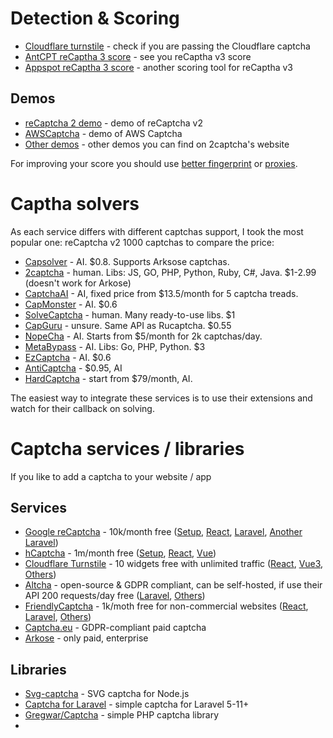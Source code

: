 
# Detection & Scoring
* [Cloudflare turnstile](https://nowsecure.nl) - check if you are passing the Cloudflare captcha 
* [AntCPT reCaptha 3 score](https://antcpt.com/score_detector/) - see you reCaptha v3 score
* [Appspot reCaptha 3 score](https://recaptcha-demo.appspot.com/recaptcha-v3-request-scores.php) - another scoring tool for reCaptha v3
## Demos
* [reCaptcha 2 demo](https://www.google.com/recaptcha/api2/demo) - demo of reCaptcha v2
* [AWSCaptcha](https://nopecha.com/captcha/awscaptcha) - demo of AWS Captcha
* [Other demos](https://2captcha.com/demo) - other demos you can find on 2captcha's website

For improving your score you should use [better fingerprint](https://github.com/TheGP/untidetect-tools) or [proxies](https://github.com/TheGP/4g-proxies-providers).

# Captha solvers
As each service differs with different captchas support, I took the most popular one: reCaptcha v2 1000 captchas to compare the price:
* [Capsolver](https://dashboard.capsolver.com/passport/register?inviteCode=U2gREjbK6qnY) - AI. $0.8. Supports Arksose captchas.
* [2captcha](https://2captcha.com/?from=21664443) - human. Libs: JS, GO, PHP, Python, Ruby, C#, Java. $1-2.99 (doesn't work for Arkose)
* [CaptchaAI](https://captchaai.com/?from=175374) - AI, fixed price from $13.5/month for 5 captcha treads.
* [CapMonster](https://capmonster.cloud/) - AI. $0.6
* [SolveCaptcha](https://solvecaptcha.com?from=434017) - human. Many ready-to-use libs. $1
* [CapGuru](https://cap.guru/en/regen/?ref=144789) - unsure. Same API as Rucaptcha. $0.55
* [NopeCha](https://nopecha.com/) - AI. Starts from $5/month for 2k captchas/day.
* [MetaBypass](https://metabypass.tech/) - AI. Libs: Go, PHP, Python. $3
* [EzCaptcha](https://dashboard.ez-captcha.com/#/register?inviteCode=oewYJRREtMU) - AI.	$0.6
* [AntiCaptcha](http://getcaptchasolution.com/gy01xuqodw) - $0.95, AI
* [HardCaptcha](https://hardcaptcha.com/signup?rc=WOHWELMAWC) - start from $79/month, AI.

The easiest way to integrate these services is to use their extensions and watch for their callback on solving.

# Captcha services / libraries
If you like to add a captcha to your website / app

## Services
* [Google reCaptcha](https://www.google.com/recaptcha/about/) - 10k/month free ([Setup](https://docs.themeum.com/tutor-lms/tutorials/create-recaptcha-keys/), [React](https://www.npmjs.com/package/react-google-recaptcha), [Laravel](https://github.com/josiasmontag/laravel-recaptchav3/), [Another Laravel](https://github.com/anhskohbo/no-captcha))
* [hCaptcha](https://www.hcaptcha.com/) - 1m/month free ([Setup](https://melapress.com/support/kb/captcha-4wp-get-hcaptcha-keys/), [React](https://www.npmjs.com/package/@hcaptcha/react-hcaptcha), [Vue](https://github.com/hCaptcha/vue-hcaptcha))
* [Cloudflare Turnstile](https://www.cloudflare.com/products/turnstile/) - 10 widgets free with unlimited traffic ([React](https://www.npmjs.com/package/react-turnstile), [Vue3](https://www.npmjs.com/package/cfturnstile-vue3), [Others](https://developers.cloudflare.com/turnstile/community-resources/))
* [Altcha](https://altcha.org/) - open-source & GDPR compliant, can be self-hosted, if use their API 200 requests/day free ([Laravel](https://github.com/grantholle/laravel-altcha), [Others](https://altcha.org/docs/integrations/))
* [FriendlyCaptcha](https://friendlycaptcha.com/) - 1k/moth free for non-commercial websites ([React](https://github.com/FriendlyCaptcha/friendly-captcha-react), [Laravel](https://github.com/FriendlyCaptcha/friendly-captcha-laravel), [Others](https://friendlycaptcha.com/integrations/))
* [Captcha.eu](https://www.captcha.eu/) - GDPR-compliant paid captcha
* [Arkose](https://www.arkoselabs.com/arkose-matchkey/) - only paid, enterprise

## Libraries
* [Svg-captcha](https://github.com/produck/svg-captcha) - SVG captcha for Node.js
* [Captcha for Laravel](https://github.com/mewebstudio/captcha) - simple captcha for Laravel 5-11+
* [Gregwar/Captcha](https://github.com/Gregwar/Captcha) - simple PHP captcha library
* 
